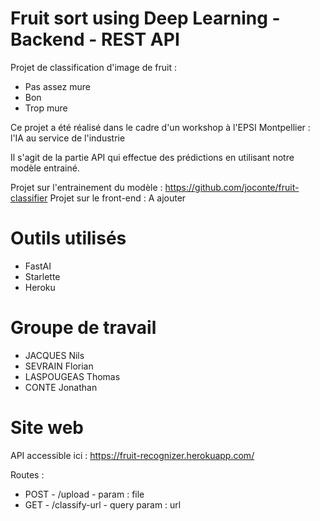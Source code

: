 # Fruit sort using Deep Learning - Backend - REST API

Projet de classification d'image de fruit : 
- Pas assez mure
- Bon
- Trop mure

Ce projet a été réalisé dans le cadre d'un workshop à l'EPSI Montpellier : l'IA au service de l'industrie

Il s'agit de la partie API qui effectue des prédictions en utilisant notre modèle entrainé.

Projet sur l'entrainement du modèle : https://github.com/joconte/fruit-classifier
Projet sur le front-end : A ajouter

# Outils utilisés
- FastAI
- Starlette
- Heroku

# Groupe de travail
- JACQUES Nils
- SEVRAIN Florian
- LASPOUGEAS Thomas
- CONTE Jonathan

# Site web
API accessible ici : https://fruit-recognizer.herokuapp.com/

Routes : 
- POST - /upload - param : file
- GET - /classify-url - query param : url
